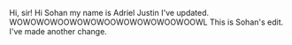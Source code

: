 Hi, sir!
Hi Sohan my name is Adriel Justin
I've updated.
WOWOWOWOOWOWOWOOWOWOWOWOOWOOWL
This is Sohan's edit.
I've made another change.
